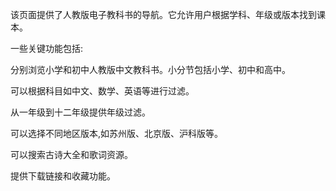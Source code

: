 该页面提供了人教版电子教科书的导航。它允许用户根据学科、年级或版本找到课本。

一些关键功能包括:

分别浏览小学和初中人教版中文教科书。小分节包括小学、初中和高中。

可以根据科目如中文、数学、英语等进行过滤。

从一年级到十二年级提供年级过滤。

可以选择不同地区版本,如苏州版、北京版、沪科版等。

可以搜索古诗大全和歌词资源。

提供下载链接和收藏功能。